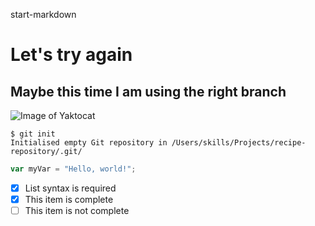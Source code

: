 start-markdown
# Let's try again
## Maybe this time I am using the right branch
![Image of Yaktocat](https://octodex.github.com/images/yaktocat.png)

```
$ git init
Initialised empty Git repository in /Users/skills/Projects/recipe-repository/.git/
```
``` javascript
var myVar = "Hello, world!";
```
- [x] List syntax is required
- [x] This item is complete
- [ ] This item is not complete
